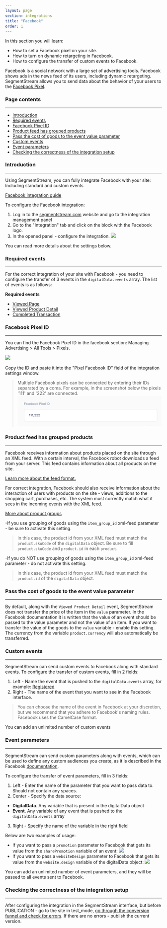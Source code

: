 ```yaml
---
layout: page
section: integrations
title: "Facebook"
order: 1
---
```


In this section you will learn:
* How to set a Facebook pixel on your site.
* How to turn on dynamic retargeting in Facebook.
* How to configure the transfer of custom events to Facebook.

Facebook is a social network with a large set of advertising tools. Facebook shows ads in the news feed of its users, including dynamic retargeting. SegmentStream allows you to send data about the behavior of your users to the [Facebook Pixel](https://developers.facebook.com/docs/facebook-pixel/api-reference#events).

### Page contents
------
<ul class="page-navigation">
  <li><a href="#introduction">Introduction</a></li>
  <li><a href="#requiredEvents">Required events</a></li>
  <li><a href="#facebookPixelID">Facebook Pixel ID</a></li>
  <li><a href="#productFeed">Product feed has grouped products</a></li>
  <li><a href="#costOfGoods">Pass the cost of goods to the event value parameter</a></li>
  <li><a href="#customEvents">Custom events</a></li>
  <li><a href="#eventParameters">Event parameters</a></li>
  <li><a href="#checkingIntegrationCorrectness">Checking the correctness of the integration setup</a></li>
</ul>

### <a name="introduction"></a>Introduction
------
Using SegmentStream, you can fully integrate Facebook with your site: Including standard and custom events

[Facebook integration guide](https://developers.facebook.com/docs/facebook-pixel/api-reference)

To configure the Facebook integration:
1. Log in to the [segmentstream.com](https://admin.segmentstream.com/) website and go to the integration management panel
2. Go to the "Integration" tab and click on the block with the Facebook logo.
3. In the opened panel - configure the integration.
![](/img/integrations.facebook.settings.png)

You can read more details about the settings below.

### <a name="requiredEvents"></a>Required events
------
For the correct integration of your site with Facebook - you need to configure the transfer of 3 events in the `digitalData.events` array. The list of events is as follows:

**Required events**
* [Viewed Page](/events/viewed-page)
* [Viewed Product Detail](/events/viewed-product-detail)
* [Completed Transaction](/events/completed-transaction)

### <a name="facebookPixelID"></a>Facebook Pixel ID
------
You can find the Facebook Pixel ID in the facebook section: Managing Advertising > All Tools > Pixels.

![](/img/integrations.facebook.2.png)

Copy the ID and paste it into the "Pixel Facebook ID" field of the integration settings window.

>Multiple Facebook pixels can be connected by entering their IDs separated by a coma. For example, in the screenshot below the pixels '111' and '222' are connected.
![](/img/integrations.facebook.multipixel.png)

### <a name="productFeed"></a>Product feed has grouped products
------
Facebook receives information about products placed on the site through an XML feed. With a certain interval, the Facebook robot downloads a feed from your server. This feed contains information about all products on the site.

[Learn more about the feed format.](https://support.google.com/merchants/answer/7052112)

For correct integration, Facebook should also receive information about the interaction of users with products on the site - views, additions to the shopping cart, purchases, etc. The system must correctly match what it sees in the incoming events with the XML feed.

[More about product groups](https://support.google.com/merchants/answer/6324507)

-If you use grouping of goods using the `item_group_id` xml-feed parameter - be sure to activate this setting.
  >In this case, the product id from your XML feed must match the `product.skuCode` of the `digitalData` object. Be sure to fill `product.skuCode` and `product.id` in each `product`.

 -If you do NOT use grouping of goods using the `item_group_id` xml-feed parameter - do not activate this setting.
  >In this case, the product id from your XML feed must match the `product.id` of the `digitalData` object.

### <a name="costOfGoods"></a>Pass the cost of goods to the event value parameter
------
By default, along with the `Viewed Product Detail` event, SegmentStream does not transfer the price of the item in the `value` parameter. In the Facebook documentation it is written that the value of an event should be passed to the value parameter and not the value of an item.
If you want to transfer the value of the goods to the `value` variable - enable this setting. The currency from the variable `product.currency` will also automatically be transferred.

### <a name="customEvents"></a>Custom events
------
SegmentStream can send custom events to Facebook along with standard events.
To configure the transfer of custom events, fill in 2 fields:
1. Left - Name the event that is pushed to the `digitalData.events` array, for example: [Registered](/events/registered)
2. Right - The name of the event that you want to see in the Facebook interface.

> You can choose the name of the event in Facebook at your discretion, but we recommend that you adhere to Facebook's naming rules. Facebook uses the CamelCase format.

You can add an unlimited number of custom events

### <a name="eventParameters"></a>Event parameters
------
SegmentStream can send custom parameters along with events, which can be used to define any custom audiences you create, as it is described in the Facebook [documentation](https://developers.facebook.com/docs/facebook-pixel/implementation/conversion-tracking#parameters).

To configure the transfer of event parameters, fill in 3 fields:
1. Left - Enter the name of the parameter that you want to pass data to. Should not contain any spaces.
2. Center - Specify the data source:
 - **DigitalData**. Any variable that is present in the digitalData object
 - **Event**. Any variable of any event that is pushed to the `digitalData.events` array
3. Right - Specify the name of the variable in the right field

Below are two examples of usage:
- If you want to pass a `promotion` parameter to Facebook that gets its value from the `sharePromotion` variable of an event:
![](/img/integrations.facebook.exampleEventParameter.png)
- If you want to pass a `websiteDesign` parameter to Facebook that gets its value from the `website.design` variable of the digitalData object:
![](/img/integrations.facebook.exampleDigitalDataParameter.png)

You can add an unlimited number of event parameters, and they will be passed to all events sent to Facebook.

### <a name="checkingIntegrationCorrectness"></a>Checking the correctness of the integration setup
------
After configuring the integration in the SegmentStream interface, but before PUBLICATION - go to the site in test_mode, [go through the conversion funnel and check for errors](/for-analyst/integrations#2).
If there are no errors - publish the current version.
